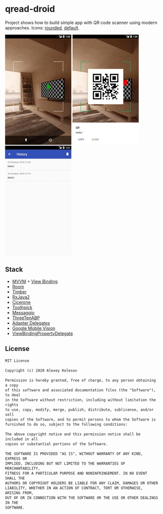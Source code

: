# qread-droid
Project shows how to build simple app with QR code scanner using modern approaches. Icons: [rounded](https://romannurik.github.io/AndroidAssetStudio/icons-launcher.html#foreground.type=clipart&foreground.clipart=crop_free&foreground.space.trim=0&foreground.space.pad=0.3&foreColor=rgb(255%2C%20255%2C%20255)&backColor=rgb(50%2C%2050%2C%2050)&crop=0&backgroundShape=circle&effects=none&name=ic_launcher_rounded), [default](https://romannurik.github.io/AndroidAssetStudio/icons-launcher.html#foreground.type=clipart&foreground.clipart=crop_free&foreground.space.trim=0&foreground.space.pad=0.25&foreColor=rgb(255%2C%20255%2C%20255)&backColor=rgb(50%2C%2050%2C%2050)&crop=0&backgroundShape=square&effects=none&name=ic_launcher_rounded).

![](media/01.png)
![](media/02.png)
![](media/03.png)

## Stack
- [MVVM](https://developer.android.com/topic/libraries/architecture/viewmodel) + [View Binding](https://developer.android.com/topic/libraries/view-binding)
- [Room](https://developer.android.com/topic/libraries/architecture/room)
- [Timber](https://github.com/JakeWharton/timber)
- [RxJava2](https://github.com/ReactiveX/RxJava)
- [Cicerone](https://github.com/terrakok/Cicerone)
- [Toothpick](https://github.com/stephanenicolas/toothpick)
- [Messaggio](https://github.com/thunderdogge/messaggio)
- [ThreeTenABP](https://github.com/JakeWharton/ThreeTenABP)
- [Adapter Delegates](https://github.com/sockeqwe/AdapterDelegates)
- [Google Mobile Vision](https://developers.google.com/ml-kit/vision)
- [ViewBindingPropertyDelegate](https://github.com/kirich1409/ViewBindingPropertyDelegate)

## License
```
MIT License

Copyright (c) 2020 Alexey Kolesov

Permission is hereby granted, free of charge, to any person obtaining a copy
of this software and associated documentation files (the "Software"), to deal
in the Software without restriction, including without limitation the rights
to use, copy, modify, merge, publish, distribute, sublicense, and/or sell
copies of the Software, and to permit persons to whom the Software is
furnished to do so, subject to the following conditions:

The above copyright notice and this permission notice shall be included in all
copies or substantial portions of the Software.

THE SOFTWARE IS PROVIDED "AS IS", WITHOUT WARRANTY OF ANY KIND, EXPRESS OR
IMPLIED, INCLUDING BUT NOT LIMITED TO THE WARRANTIES OF MERCHANTABILITY,
FITNESS FOR A PARTICULAR PURPOSE AND NONINFRINGEMENT. IN NO EVENT SHALL THE
AUTHORS OR COPYRIGHT HOLDERS BE LIABLE FOR ANY CLAIM, DAMAGES OR OTHER
LIABILITY, WHETHER IN AN ACTION OF CONTRACT, TORT OR OTHERWISE, ARISING FROM,
OUT OF OR IN CONNECTION WITH THE SOFTWARE OR THE USE OR OTHER DEALINGS IN THE
SOFTWARE.
```
